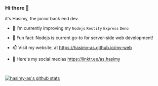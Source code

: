 ### Hi there 👋
it's Hasimy, the junior back end dev.
<br>

 - 🌱   I’m currently improving my `Nodejs` `Restify` `Express` `Deno`
 
 - 🙌   Fun fact: Nodejs is current go-to for server-side web development!
 
 - 📫   Visit my website, at https://hasimy-as.github.io/my-web
 
 - 🔭   Here's my social medias https://linktr.ee/as.hasimy

<br>

[![hasimy-as's github stats](https://github-readme-stats.vercel.app/api?username=hasimy-as&show_icons=true&theme=buefy)](https://github.com/hasimy-as/github-readme-stats)

<!--
**hasimy-as/hasimy-as** is a ✨ _special_ ✨ repository because its `README.md` (this file) appears on your GitHub profile.

Here are some ideas to get you started:

- 🔭 I’m currently working on ...
- 🌱 I’m currently learning ...
- 👯 I’m looking to collaborate on ...
- 🤔 I’m looking for help with ...
-  Ask me about ...
- 📫 How to reach me: ...
- 😄 Pronouns: ...
- ⚡ Fun fact: ...
-->
